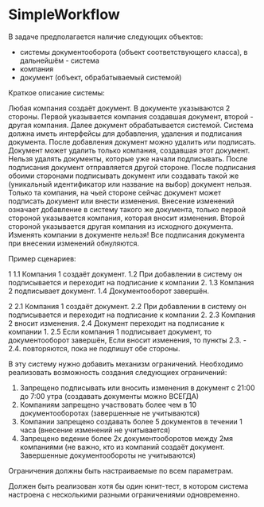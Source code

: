 # SimpleWorkflow
В задаче предполагается наличие следующих объектов:
- системы документооборота (объект соответствующего класса), в дальнейшём - система
- компания
- документ (объект, обрабатываемый системой)
	
Краткое описание системы:

Любая компания создаёт документ. В документе указываются 2 стороны. Первой указывается компания создавшая документ, второй - другая компания. Далее документ обрабатывается системой.
Система должна иметь интерфейсы для добавления, удаления и подписания документа. После добавления документ можно удалить или подписать. Документ может удалить только компания, создавшая этот документ. Нельзя удалять документы, которые уже начали подписывать. После подписания документ отправляется другой стороне. После подписания обоими сторонами подписывать документ или создавать такой же (уникальный идентификатор или название на выбор) документ нельзя. Только та компания, на чьей стороне сейчас документ может подписать документ или внести изменения. Внесение изменений означает добавление в систему такого же документа, только первой стороной указывается компания, которая вносит изменения. Второй стороной указывается другая компания из исходного документа. Изменять компании в документе нельзя! Все подписания документа при внесении изменений обнуляются.

Пример сценариев:

1
1.1 Компания 1 создаёт документ. 
1.2 При добавлении в систему он подписывается и переходит на подписание к компании 2. 
1.3 Компания 2 подписывает документ. 
1.4 Документооборот завершён.

2
2.1 Компания 1 создаёт документ. 
2.2 При добавлении в систему он подписывается и переходит на подписание к компании 2. 
2.3 Компания 2 вносит изменения. 
2.4 Документ переходит на подписание к компании 1.
2.5 Если компания 1 подписывает документ, то документооборот завершён, Если вносит изменения, то пункты 2.3. - 2.4. повторяются, пока не подпишут обе стороны.
 
	
В эту систему нужно добавить механизм ограничений. Необходимо реализовать возможность создания следующиех ограничений:

1. Запрещено подписывать или вносить изменения в документ с 21:00 до 7:00 утра (создавать документы можно ВСЕГДА)
2. Компаниям запрещено участвовать более чем в 10 документооборотах (завершенные не учитываются)
3. Компании запрещено создавать более 5 документов в течении 1 часа (внесение изменений не учитывается)
4. Запрещено ведение более 2х документооборотов между 2мя компаниями (не важно, кто из компаний создаёт документ. Завершенные документообороты не учитываются)

Ограничения должны быть настраиваемые по всем параметрам.


Должен быть реализован хотя бы один юнит-тест, в котором система настроена с несколькими разными ограничениями одновременно.
